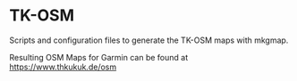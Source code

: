 # TK-OSM

Scripts and configuration files to generate the TK-OSM maps with mkgmap.

Resulting OSM Maps for Garmin can be found at https://www.thkukuk.de/osm
